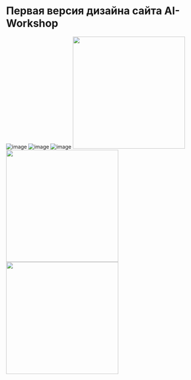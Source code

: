 <h1>Первая версия дизайна сайта AI-Workshop</h1>

![image](https://github.com/archinka207/design/assets/82280061/32bdaec0-79db-474d-bb5f-2c71262bfd73)
![image](https://github.com/archinka207/design/assets/82280061/16f72227-9ade-439f-8904-5b93e4c0de8b)
![image](https://github.com/archinka207/design/assets/82280061/80db9edf-cc1e-4663-8100-d242e01ff8e6)
<img width="304" src="https://github.com/archinka207/design/assets/82280061/32bdaec0-79db-474d-bb5f-2c71262bfd73">
<img width="304" src="https://github.com/archinka207/design/assets/82280061/16f72227-9ade-439f-8904-5b93e4c0de8b">
<img width="304" src="https://github.com/archinka207/design/assets/82280061/80db9edf-cc1e-4663-8100-d242e01ff8e6">
